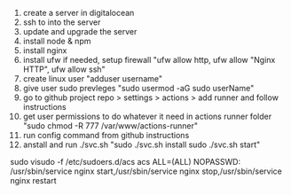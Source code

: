 1. create a server in digitalocean
2. ssh to into the server
3. update and upgrade the server
4. install node & npm
5. install nginx
6. install ufw if needed, setup firewall "ufw allow http, ufw allow "Nginx HTTP", ufw allow ssh"
7. create linux user "adduser username"
8. give user sudo prevleges "sudo usermod -aG sudo userName"
9. go to github project repo > settings > actions > add runner and follow instructions
10. get user permissions to do whatever it need in actions runner folder "sudo chmod -R 777 /var/www/actions-runner"
11. run config command from github instructions
12. anstall and run ./svc.sh "sudo ./svc.sh install sudo ./svc.sh start"

sudo visudo -f /etc/sudoers.d/acs
acs ALL=(ALL) NOPASSWD: /usr/sbin/service nginx start,/usr/sbin/service nginx stop,/usr/sbin/service nginx restart
